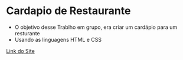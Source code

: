 # Cardapio de Restaurante
* O objetivo desse Trablho em grupo, era criar um cardápio para um resturante
* Usando as linguagens HTML e CSS

[Link do Site](https://jaoduarte.github.io/Rial-Pizzas/Rial-Pizzas/principal/principal.html)
